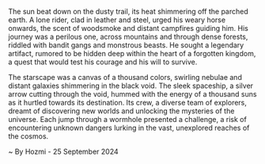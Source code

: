 
The sun beat down on the dusty trail, its heat shimmering off the parched earth. A lone rider, clad in leather and steel, urged his weary horse onwards, the scent of woodsmoke and distant campfires guiding him. His journey was a perilous one, across mountains and through dense forests, riddled with bandit gangs and monstrous beasts. He sought a legendary artifact, rumored to be hidden deep within the heart of a forgotten kingdom, a quest that would test his courage and his will to survive.

The starscape was a canvas of a thousand colors, swirling nebulae and distant galaxies shimmering in the black void. The sleek spaceship, a silver arrow cutting through the void, hummed with the energy of a thousand suns as it hurtled towards its destination. Its crew, a diverse team of explorers, dreamt of discovering new worlds and unlocking the mysteries of the universe. Each jump through a wormhole presented a challenge, a risk of encountering unknown dangers lurking in the vast, unexplored reaches of the cosmos. 

~ By Hozmi - 25 September 2024
